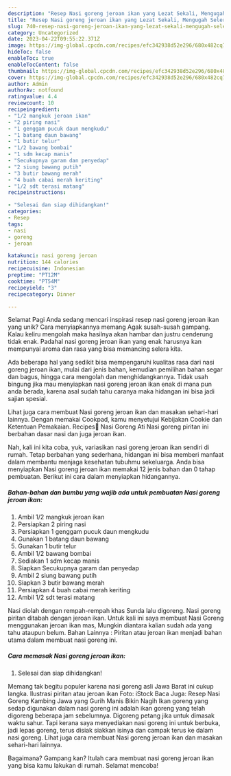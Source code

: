 ```yaml
---
description: "Resep Nasi goreng jeroan ikan yang Lezat Sekali, Mengugah Selera"
title: "Resep Nasi goreng jeroan ikan yang Lezat Sekali, Mengugah Selera"
slug: 740-resep-nasi-goreng-jeroan-ikan-yang-lezat-sekali-mengugah-selera
category: Uncategorized
date: 2023-04-22T09:55:22.371Z
image: https://img-global.cpcdn.com/recipes/efc342938d52e296/680x482cq70/nasi-goreng-jeroan-ikan-foto-resep-utama.jpg
hideToc: false
enableToc: true
enableTocContent: false
thumbnail: https://img-global.cpcdn.com/recipes/efc342938d52e296/680x482cq70/nasi-goreng-jeroan-ikan-foto-resep-utama.jpg
cover: https://img-global.cpcdn.com/recipes/efc342938d52e296/680x482cq70/nasi-goreng-jeroan-ikan-foto-resep-utama.jpg
author: Admin
authorAv: notfound
ratingvalue: 4.4
reviewcount: 10
recipeingredient:
- "1/2 mangkuk jeroan ikan"
- "2 piring nasi"
- "1 genggam pucuk daun mengkudu"
- "1 batang daun bawang"
- "1 butir telur"
- "1/2 bawang bombai"
- "1 sdm kecap manis"
- "Secukupnya garam dan penyedap"
- "2 siung bawang putih"
- "3 butir bawang merah"
- "4 buah cabai merah keriting"
- "1/2 sdt terasi matang"
recipeinstructions:

- "Selesai dan siap dihidangkan!"
categories:
- Resep
tags:
- nasi
- goreng
- jeroan

katakunci: nasi goreng jeroan 
nutrition: 144 calories
recipecuisine: Indonesian
preptime: "PT12M"
cooktime: "PT54M"
recipeyield: "3"
recipecategory: Dinner

---
```



Selamat Pagi Anda sedang mencari inspirasi resep nasi goreng jeroan ikan yang unik? Cara menyiapkannya memang Agak susah-susah gampang. Kalau keliru mengolah maka hasilnya akan hambar dan justru cenderung tidak enak. Padahal nasi goreng jeroan ikan yang enak harusnya kan mempunyai aroma dan rasa yang bisa memancing selera kita.


Ada beberapa hal yang sedikit bisa mempengaruhi kualitas rasa dari nasi goreng jeroan ikan, mulai dari jenis bahan, kemudian pemilihan bahan segar dan bagus, hingga cara mengolah dan menghidangkannya. Tidak usah bingung jika mau menyiapkan nasi goreng jeroan ikan enak di mana pun anda berada, karena asal sudah tahu caranya maka hidangan ini bisa jadi sajian spesial.

Lihat juga cara membuat Nasi goreng jeroan ikan dan masakan sehari-hari lainnya. Dengan memakai Cookpad, kamu menyetujui Kebijakan Cookie dan Ketentuan Pemakaian. Recipes🥦 Nasi Goreng Ati Nasi goreng piritan ini berbahan dasar nasi dan juga jeroan ikan.


Nah, kali ini kita coba, yuk, variasikan nasi goreng jeroan ikan sendiri di rumah. Tetap berbahan yang sederhana, hidangan ini bisa memberi manfaat dalam membantu menjaga kesehatan tubuhmu sekeluarga. Anda bisa menyiapkan Nasi goreng jeroan ikan memakai 12 jenis bahan dan 0 tahap pembuatan. Berikut ini cara dalam menyiapkan hidangannya.

<!--inarticleads1-->

##### Bahan-bahan dan bumbu yang wajib ada untuk pembuatan Nasi goreng jeroan ikan:

1. Ambil 1/2 mangkuk jeroan ikan
1. Persiapkan 2 piring nasi
1. Persiapkan 1 genggam pucuk daun mengkudu
1. Gunakan 1 batang daun bawang
1. Gunakan 1 butir telur
1. Ambil 1/2 bawang bombai
1. Sediakan 1 sdm kecap manis
1. Siapkan Secukupnya garam dan penyedap
1. Ambil 2 siung bawang putih
1. Siapkan 3 butir bawang merah
1. Persiapkan 4 buah cabai merah keriting
1. Ambil 1/2 sdt terasi matang


Nasi diolah dengan rempah-rempah khas Sunda lalu digoreng. Nasi goreng piritan ditabah dengan jeroan ikan. Untuk kali ini saya membuat Nasi Goreng menggunakan jeroan ikan mas, Mungkin diantara kalian sudah ada yang tahu ataupun belum. Bahan Lainnya : Piritan atau jeroan ikan menjadi bahan utama dalam membuat nasi goreng ini. 

<!--inarticleads2-->

##### Cara memasak Nasi goreng jeroan ikan:


1. Selesai dan siap dihidangkan!

Memang tak begitu populer karena nasi goreng asli Jawa Barat ini cukup langka. Ilustrasi piritan atau jeroan ikan Foto: iStock Baca Juga: Resep Nasi Goreng Kambing Jawa yang Gurih Manis Bikin Nagih Ikan goreng yang sedap digunakan dalam nasi goreng ini adalah ikan goreng yang telah digoreng beberapa jam sebelumnya. Digoreng petang jika untuk dimasak waktu sahur. Tapi kerana saya menyediakan nasi goreng ini untuk berbuka, jadi lepas goreng, terus disiak siakkan isinya dan campak terus ke dalam nasi goreng. Lihat juga cara membuat Nasi goreng jeroan ikan dan masakan sehari-hari lainnya. 

Bagaimana? Gampang kan? Itulah cara membuat nasi goreng jeroan ikan yang bisa kamu lakukan di rumah. Selamat mencoba!
